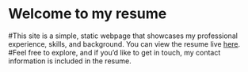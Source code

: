 # Welcome to my resume
#This site is a simple, static webpage that showcases my professional experience, skills, and background. You can view the resume live [here](https://nothinfoyou.github.io).
#Feel free to explore, and if you’d like to get in touch, my contact information is included in the resume.